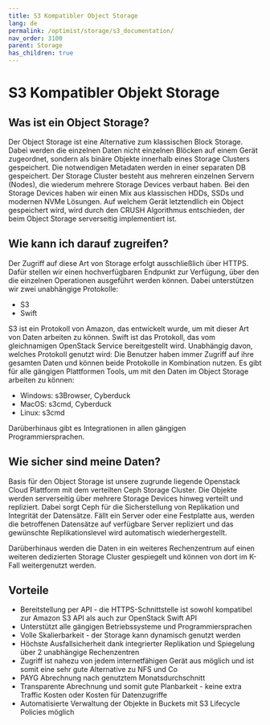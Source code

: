```yaml
---
title: S3 Kompatibler Object Storage
lang: de
permalink: /optimist/storage/s3_documentation/
nav_order: 3100
parent: Storage
has_children: true
---
```


# S3 Kompatibler Objekt Storage

## Was ist ein Object Storage?

Der Object Storage ist eine Alternative zum klassischen Block Storage. Dabei werden die einzelnen Daten nicht einzelnen Blöcken auf einem Gerät zugeordnet, sondern als binäre Objekte innerhalb eines Storage Clusters gespeichert. Die notwendigen Metadaten werden in einer separaten DB gespeichert. Der Storage Cluster besteht aus mehreren einzelnen Servern (Nodes), die wiederum mehrere Storage Devices verbaut haben. Bei den Storage Devices haben wir einen Mix aus klassischen HDDs, SSDs und modernen NVMe Lösungen. Auf welchem Gerät letztendlich ein Object gespeichert wird, wird durch den CRUSH Algorithmus entschieden, der beim Object Storage serverseitig implementiert ist.

## Wie kann ich darauf zugreifen?

Der Zugriff auf diese Art von Storage erfolgt ausschließlich über HTTPS. Dafür stellen wir einen hochverfügbaren Endpunkt zur Verfügung, über den die einzelnen Operationen ausgeführt werden können.
Dabei unterstützen wir zwei unabhängige Protokolle:

- S3
- Swift

S3 ist ein Protokoll von Amazon, das entwickelt wurde, um mit dieser Art von Daten arbeiten zu können. Swift ist das Protokoll, das vom gleichnamigen OpenStack Service bereitgestellt wird. Unabhängig davon, welches Protokoll genutzt wird: Die Benutzer haben immer Zugriff auf ihre gesamten Daten und können beide Protokolle in Kombination nutzen. Es gibt für alle gängigen Plattformen Tools, um mit den Daten im Object Storage arbeiten zu können:

- Windows: s3Browser, Cyberduck
- MacOS: s3cmd, Cyberduck
- Linux: s3cmd

Darüberhinaus gibt es Integrationen in allen gängigen Programmiersprachen.

## Wie sicher sind meine Daten?

Basis für den Object Storage ist unsere zugrunde liegende Openstack Cloud Plattform mit dem verteilten Ceph Storage Cluster. Die Objekte werden serverseitig über mehrere Storage Devices hinweg verteilt und repliziert.
Dabei sorgt Ceph für die Sicherstellung von Replikation und Integrität der Datensätze. Fällt ein Server oder eine Festplatte aus, werden die betroffenen Datensätze auf verfügbare Server repliziert und das gewünschte Replikationslevel wird automatisch wiederhergestellt.

Darüberhinaus werden die Daten in ein weiteres Rechenzentrum auf einen weiteren dedizierten Storage Cluster gespiegelt und können von dort im K-Fall weitergenutzt werden.

## Vorteile

- Bereitstellung per API - die HTTPS-Schnittstelle ist sowohl kompatibel zur Amazon S3 API als auch zur OpenStack Swift API
- Unterstützt alle gängigen Betriebssysteme und Programmiersprachen
- Volle Skalierbarkeit - der Storage kann dynamisch genutzt werden
- Höchste Ausfallsicherheit dank integrierter Replikation und Spiegelung über 2 unabhängige Rechenzentren
- Zugriff ist nahezu von jedem internetfähigen Gerät aus möglich  und ist somit eine sehr gute Alternative zu NFS und Co
- PAYG Abrechnung nach genutztem Monatsdurchschnitt
- Transparente Abrechnung und somit gute Planbarkeit - keine extra Traffic Kosten oder Kosten für Datenzugriffe
- Automatisierte Verwaltung der Objekte in Buckets mit S3 Lifecycle Policies möglich
